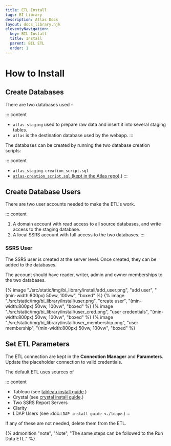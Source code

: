 ```yaml
---
title: ETL Install
tags: BI Library
description: Atlas Docs
layout: docs_library.njk
eleventyNavigation:
  key: BIL Install
  title: Install
  parent: BIL ETL
  order: 1
---
```


# How to Install


## Create Databases


There are two databases used -

::: content
- ``atlas-staging`` used to prepare raw data and insert it into several staging tables.
- ``atlas`` is the destination database used by the webapp.
:::

The databases can be created by running the two database creation scripts:

::: content
- ``atlas_staging-creation_script.sql``
- [``atlas-creation_script.sql`` (kept in the Atlas repo)](https://github.com/Riverside-Healthcare/Atlas/blob/master/web/atlas-creation_script.sql).)
:::


## Create Database Users

There are two user accounts needed to make the ETL's work.

::: content
1. A domain account with read access to all source databases, and write access to the staging database.
2. A local SSRS account with full access to the two databases.
:::

### SSRS User


The SSRS user is created at the server level. Once created, they can be added to the databases.

The account should have reader, writer, admin and owner memberships to the two databases.

{% image "./src/static/img/bi_library/install/add_user.png", "add user", "(min-width:800px) 50vw, 100vw", "boxed" %}
{% image "./src/static/img/bi_library/install/user.png", "create user", "(min-width:800px) 50vw, 100vw", "boxed" %}
{% image "./src/static/img/bi_library/install/user_cred.png", "user credentials", "(min-width:800px) 50vw, 100vw", "boxed" %}
{% image "./src/static/img/bi_library/install/user_membership.png", "user membership", "(min-width:800px) 50vw, 100vw", "boxed" %}

## Set ETL Parameters

The ETL connection are kept in the **Connection Manager** and **Parameters**. Update the placeholder connection to valid credentials.

The default ETL uses sources of

::: content
- Tableau (see [tableau install guide](https://github.com/Riverside-Healthcare/Tableau-Metadata-Exporter).)
- Crystal (see [crystal install guide](https://github.com/Riverside-Healthcare/Sqlize-Crystal-Reports).)
- Two SSRS Report Servers
- Clarity
- LDAP Users (see :doc:`LDAP install guide <./ldap>`.)
:::

If any of these are not needed, delete them from the ETL.

{% admonition
   "note",
   "Note",
   "The same steps can be followed to the Run Data ETL."
%}
